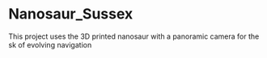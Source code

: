 # Nanosaur_Sussex
This project uses the 3D printed nanosaur with a panoramic camera for the sk of evolving navigation
